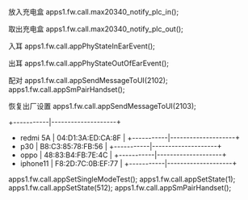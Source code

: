 
放入充电盒
apps1.fw.call.max20340_notify_plc_in();

取出充电盒
apps1.fw.call.max20340_notify_plc_out();

入耳
apps1.fw.call.appPhyStateInEarEvent();

出耳
apps1.fw.call.appPhyStateOutOfEarEvent();

配对
apps1.fw.call.appSendMessageToUI(2102);
apps1.fw.call.appSmPairHandset();

恢复出厂设置
apps1.fw.call.appSendMessageToUI(2103);

+-----------|--------------------+
+  redmi 5A |  04:D1:3A:ED:CA:8F |
+-----------|--------------------+
+  p30      |  B8:C3:85:78:FB:56 |
+-----------|--------------------+
+  oppo     |  48:83:B4:FB:7E:4C |
+-----------|--------------------+
+  iphone11 |  F8:2D:7C:0B:EF:77 |
+-----------|--------------------+


apps1.fw.call.appSetSingleModeTest();
apps1.fw.call.appSetState(1);
apps1.fw.call.appSetState(512);
apps1.fw.call.appSmPairHandset();